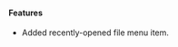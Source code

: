 <!-- #### Bug fixes:
* Fixed output-channel bug.

#### Other changes
* Changes @squirtle namespace to @quarkjs. -->

#### Features
* Added recently-opened file menu item.
